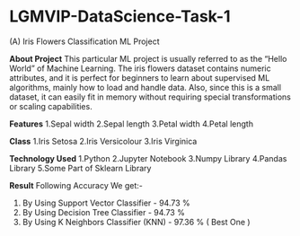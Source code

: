 # LGMVIP-DataScience-Task-1

(A) Iris Flowers Classification ML Project

**About Project**
This particular ML project is usually referred to as the “Hello World” of Machine Learning. The iris flowers dataset contains numeric attributes, and it is perfect for beginners to learn about supervised ML algorithms, mainly how to load and handle data. Also, since this is a small dataset, it can easily fit in memory without requiring special transformations or scaling capabilities.

**Features**
1.Sepal width
2.Sepal length
3.Petal width
4.Petal length

**Class**
1.Iris Setosa
2.Iris Versicolour
3.Iris Virginica

**Technology Used** 
1.Python
2.Jupyter Notebook
3.Numpy Library
4.Pandas Library
5.Some Part of Sklearn Library

**Result**
Following Accuracy We get:-
1. By Using Support Vector Classifier - 94.73 %
2. By Using Decision Tree Classifier - 94.73 %
3. By Using K Neighbors Classifier (KNN) - 97.36 %  ( Best One )

